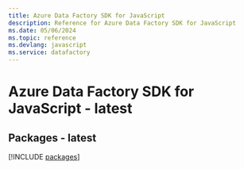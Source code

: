 ```yaml
---
title: Azure Data Factory SDK for JavaScript
description: Reference for Azure Data Factory SDK for JavaScript
ms.date: 05/06/2024
ms.topic: reference
ms.devlang: javascript
ms.service: datafactory
---
```

# Azure Data Factory SDK for JavaScript - latest
## Packages - latest
[!INCLUDE [packages](data-factory-index.md)]